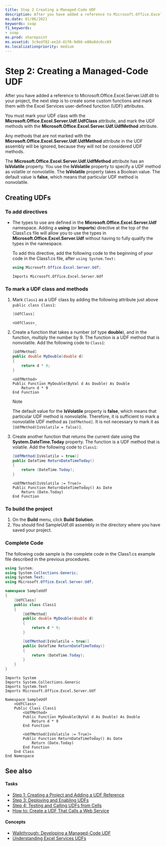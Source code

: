 ```yaml
---
title: Step 2 Creating a Managed-Code UDF
description: After you have added a reference to Microsoft.Office.Excel.Server.Udf.dll to your project, the next step is to create some custom functions and mark them with the Excel Services user-defined function (UDF) attributes.
ms.date: 01/06/2021
keywords: soap
f1_keywords:
- soap
ms.prod: sharepoint
ms.assetid: 3c9edf82-ee2d-41f0-9d66-e88e8dc0cc69
ms.localizationpriority: medium
---
```

# Step 2: Creating a Managed-Code UDF

After you have added a reference to Microsoft.Office.Excel.Server.Udf.dll to your project, the next step is to create some custom functions and mark them with the Excel Services user-defined function (UDF) attributes.

You must mark your UDF class with the **Microsoft.Office.Excel.Server.Udf.UdfClass** attribute, and mark the UDF methods with the **Microsoft.Office.Excel.Server.Udf.UdfMethod** attribute.

Any methods that are not marked with the **Microsoft.Office.Excel.Server.Udf.UdfMethod** attribute in the UDF assembly will be ignored, because they will not be considered UDF methods.

The **Microsoft.Office.Excel.Server.Udf.UdfMethod** attribute has an **IsVolatile** property. You use the **IsVolatile** property to specify a UDF method as volatile or nonvolatile. The **IsVolatile** property takes a Boolean value. The default value is **false**, which means that particular UDF method is nonvolatile.

## Creating UDFs

### To add directives

- The types to use are defined in the **Microsoft.Office.Excel.Server.Udf** namespace. Adding a **using** (or **Imports**) directive at the top of the Class1.cs file will allow you to use the types in **Microsoft.Office.Excel.Server.Udf** without having to fully qualify the types in the namespace.

    To add this directive, add the following code to the beginning of your code in the Class1.cs file, after  `using System.Text:`

    ```csharp
    using Microsoft.Office.Excel.Server.Udf;
    ```
    
    ```vbnet
    Imports Microsoft.Office.Excel.Server.Udf
    ```
    
### To mark a UDF class and methods

1. Mark  `Class1` as a UDF class by adding the following attribute just above `public class Class1`:

    ```csharp
    [UdfClass]
    ```
    
    ```vbnet
    <UdfClass>_
    ```
    
2. Create a function that takes a number (of type **double**), and in the function, multiply the number by 9. The function is a UDF method that is nonvolatile. Add the following code to  `Class1`:

    ```csharp
    [UdfMethod]
    public double MyDouble(double d)
    {
        return d * 9;
    }
    ```

    ```vbnet
    <UdfMethod> _
    Public Function MyDouble(ByVal d As Double) As Double
        Return d * 9
    End Function
    ```

    > [!NOTE]
    > The default value for the **IsVolatile** property is **false**, which means that particular UDF method is nonvolatile. Therefore, it is sufficient to mark a nonvolatile UDF method as  `[UdfMethod]`. It is not necessary to mark it as  `[UdfMethod(IsVolatile = false)]`.

1. Create another function that returns the current date using the **System.DateTime.Today** property. The function is a UDF method that is volatile. Add the following code to `Class1`:

    ```csharp
    [UdfMethod(IsVolatile = true)]
    public DateTime ReturnDateTimeToday()
    {
        return (DateTime.Today);
    }
    ```
    

    ```vbnet
    <UdfMethod(IsVolatile := True)> _
    Public Function ReturnDateTimeToday() As Date
        Return (Date.Today)
    End Function
    ```
    
### To build the project

1. On the **Build** menu, click **Build Solution**.
1. You should find SampleUdf.dll assembly in the directory where you have saved your project.

### Complete Code

The following code sample is the complete code in the Class1.cs example file described in the previous procedures.

```csharp
using System;
using System.Collections.Generic;
using System.Text;
using Microsoft.Office.Excel.Server.Udf;

namespace SampleUdf
{
    [UdfClass]
    public class Class1
    {
        [UdfMethod]
        public double MyDouble(double d)
        {
            return d * 9;
        }

        [UdfMethod(IsVolatile = true)]
        public DateTime ReturnDateTimeToday()
        {
            return (DateTime.Today);
        }
    }
}
```

```vbnet
Imports System
Imports System.Collections.Generic
Imports System.Text
Imports Microsoft.Office.Excel.Server.Udf

Namespace SampleUdf
    <UdfClass> _
    Public Class Class1
        <UdfMethod> _
        Public Function MyDouble(ByVal d As Double) As Double
            Return d * 9
        End Function

        <UdfMethod(IsVolatile := True)> _
        Public Function ReturnDateTimeToday() As Date
            Return (Date.Today)
        End Function
    End Class
End Namespace
```

## See also

#### Tasks

- [Step 1: Creating a Project and Adding a UDF Reference](step-1-creating-a-project-and-adding-a-udf-reference.md)
- [Step 3: Deploying and Enabling UDFs](step-3-deploying-and-enabling-udfs.md)
- [Step 4: Testing and Calling UDFs from Cells](step-4-testing-and-calling-udfs-from-cells.md)
- [How to: Create a UDF That Calls a Web Service](how-to-create-a-udf-that-calls-a-web-service.md)

#### Concepts

- [Walkthrough: Developing a Managed-Code UDF](walkthrough-developing-a-managed-code-udf.md)
- [Understanding Excel Services UDFs](understanding-excel-services-udfs.md)
